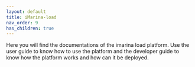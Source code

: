 ```yaml
---
layout: default
title: iMarina-load
nav_order: 9
has_children: true
---
```


Here you will find the documentations of the imarina load platform. Use the user guide to know how to use the platform and
the developer guide to know how the platform works and how can it be deployed.

